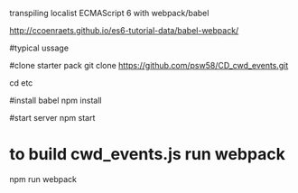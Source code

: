 transpiling localist ECMAScript 6 with webpack/babel

http://ccoenraets.github.io/es6-tutorial-data/babel-webpack/

#typical ussage

#clone starter pack
git clone https://github.com/psw58/CD_cwd_events.git

cd etc

#install babel
npm install

#start server
npm start

# to build cwd_events.js run webpack
npm run webpack